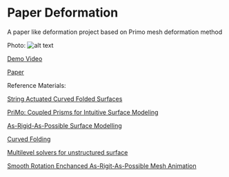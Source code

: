 # Paper Deformation
A paper like deformation project based on Primo mesh deformation method

Photo: 
![alt text](https://github.com/qingyouzhao/PaperDeformation/blob/master/images/teaser.png "Teaser")

[Demo Video](https://drive.google.com/open?id=1LaMJiDfBe-cz64l6tx2znnYdjXe_KVf5)

[Paper](https://drive.google.com/file/d/1KyaCO7eSPEd0aMMS6DFJbdxi874QqC3U/view?usp=sharing)

Reference Materials:

[String Actuated Curved Folded Surfaces](http://geometry.cs.ucl.ac.uk/projects/2017/string-actuated/)

[PriMo: Coupled Prisms for Intuitive Surface Modeling](http://lgg.epfl.ch/publications/2006/botsch_2006_PMO.pdf)

[As-Rigid-As-Possible Surface Modelling](https://www.igl.ethz.ch/projects/ARAP/arap_web.pdf)

[Curved Folding](http://graphics.stanford.edu/~niloy/research/folding/paper_docs/folding_sig_08.pdf)

[Multilevel solvers for unstructured surface](http://www.multires.caltech.edu/pubs/AkKhSc03_IrregMG.pdf)

[Smooth Rotation Enchanced As-Rigit-As-Possible Mesh Animation](http://homepages.ecs.vuw.ac.nz/~zl/publ/arap.pdf)
